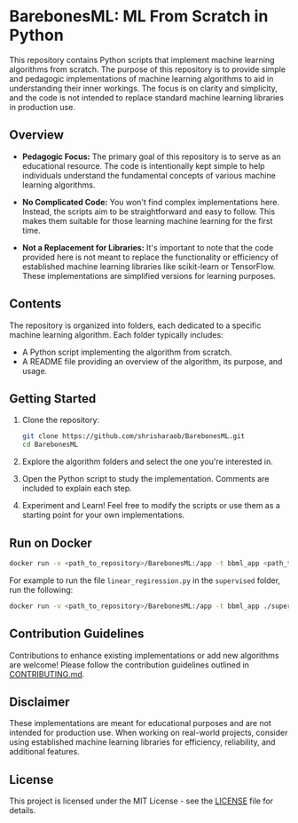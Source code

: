 # BarebonesML: **ML From Scratch in Python**

This repository contains Python scripts that implement machine learning algorithms from scratch. The purpose of this repository is to provide simple and pedagogic implementations of machine learning algorithms to aid in understanding their inner workings. The focus is on clarity and simplicity, and the code is not intended to replace standard machine learning libraries in production use.

## Overview

- **Pedagogic Focus:** The primary goal of this repository is to serve as an educational resource. The code is intentionally kept simple to help individuals understand the fundamental concepts of various machine learning algorithms.

- **No Complicated Code:** You won't find complex implementations here. Instead, the scripts aim to be straightforward and easy to follow. This makes them suitable for those learning machine learning for the first time.

- **Not a Replacement for Libraries:** It's important to note that the code provided here is not meant to replace the functionality or efficiency of established machine learning libraries like scikit-learn or TensorFlow. These implementations are simplified versions for learning purposes.

## Contents

The repository is organized into folders, each dedicated to a specific machine learning algorithm. Each folder typically includes:

- A Python script implementing the algorithm from scratch.
- A README file providing an overview of the algorithm, its purpose, and usage.

## Getting Started

1. Clone the repository:

    ```bash
    git clone https://github.com/shrisharaob/BarebonesML.git
    cd BarebonesML 
    ```

2. Explore the algorithm folders and select the one you're interested in.

3. Open the Python script to study the implementation. Comments are included to explain each step.

4. Experiment and Learn! Feel free to modify the scripts or use them as a starting point for your own implementations.

## Run on Docker

```bash
docker run -v <path_to_repository>/BarebonesML:/app -t bbml_app <path_to_python_script_to_run>
```

For example to run the file `linear_regiression.py` in the `supervised` folder, run the following: 
```bash
docker run -v <path_to_repository>/BarebonesML:/app -t bbml_app ./supervised/linear_regression.py 
```

## Contribution Guidelines

Contributions to enhance existing implementations or add new algorithms are welcome! Please follow the contribution guidelines outlined in [CONTRIBUTING.md](CONTRIBUTING.md).

## Disclaimer

These implementations are meant for educational purposes and are not intended for production use. When working on real-world projects, consider using established machine learning libraries for efficiency, reliability, and additional features.

## License

This project is licensed under the MIT License - see the [LICENSE](LICENSE) file for details.
